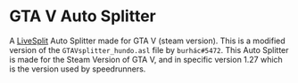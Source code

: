 # GTA V Auto Splitter

A <a href="https://livesplit.org/" target="_blank">LiveSplit</a> Auto Splitter made for GTA V (steam version). This is a modified version of the `GTAVsplitter_hundo.asl` file by `burhác#5472`. This Auto Splitter is made for the Steam Version of GTA V, and in specific version 1.27 which is the version used by speedrunners.
